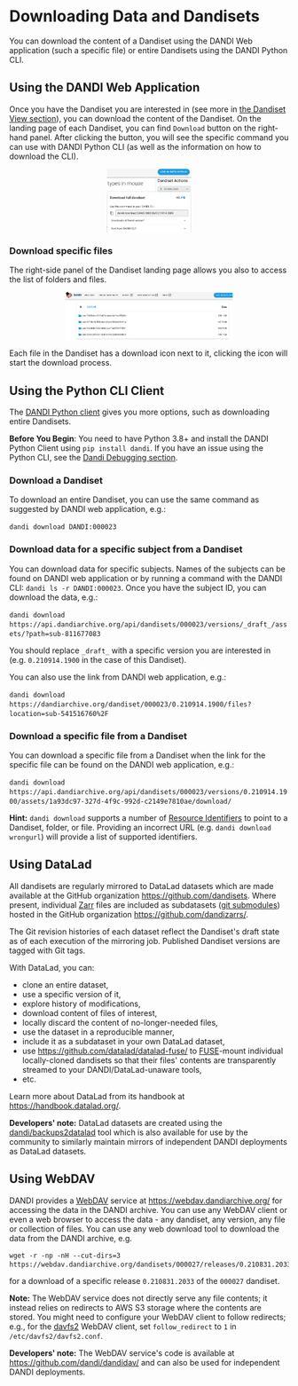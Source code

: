 # Downloading Data and Dandisets

You can download the content of a Dandiset using the DANDI Web application (such a specific file) or entire
Dandisets using the DANDI Python CLI.

## Using the DANDI Web Application

Once you have the Dandiset you are interested in (see more in [the Dandiset View section](./11_view.md)), you can download the content of the Dandiset.
On the landing page of each Dandiset, you can find `Download` button on the right-hand panel. After clicking the
button, you will see the specific command you can use with DANDI Python CLI (as well as the information on how to download the CLI).

<img
src="../img/web_dandiset_rsp_download.png"
alt="web_dandiset_rsp_download"
style="width: 30%; height: auto; display: block; margin-left: auto;  margin-right: auto;"/>


### Download specific files

The right-side panel of the Dandiset landing page allows you also to access the list of folders and files.

<img
src="../img/web_dandiset_files.png"
alt="web_dandiset_files"
style="width: 60%; height: auto; display: block; margin-left: auto;  margin-right: auto;"/>


Each file in the Dandiset has a download icon next to it, clicking the icon will start the download process.



## Using the Python CLI Client

The [DANDI Python client](https://pypi.org/project/dandi/) gives you more options, such as downloading entire
Dandisets.

**Before You Begin**: You need to have Python 3.8+ and install the DANDI Python Client using `pip install dandi`.
If you have an issue using the Python CLI, see the [Dandi Debugging section](./15_debugging.md).

### Download a Dandiset
To download an entire Dandiset, you can use the same command as suggested by DANDI web application, e.g.:

`dandi download DANDI:000023`

### Download data for a specific subject from a Dandiset
You can download data for specific subjects.
Names of the subjects can be found on DANDI web application or by running a command with the DANDI CLI: `dandi ls -r
DANDI:000023`.
Once you have the subject ID, you can download the data, e.g.:

`dandi download https://api.dandiarchive.org/api/dandisets/000023/versions/_draft_/assets/?path=sub-811677083`

You should replace `_draft_` with a specific version you are interested in (e.g. `0.210914.1900` in the case of this Dandiset).

You can also use the link from DANDI web application, e.g.:

`dandi download https://dandiarchive.org/dandiset/000023/0.210914.1900/files?location=sub-541516760%2F`


### Download a specific file from a Dandiset
You can download a specific file from a Dandiset when the link for the specific file can be found on the DANDI web
application, e.g.:

`dandi download https://api.dandiarchive.org/api/dandisets/000023/versions/0.210914.1900/assets/1a93dc97-327d-4f9c-992d-c2149e7810ae/download/`


**Hint:** `dandi download` supports a number of [Resource Identifiers](https://dandi.readthedocs.io/en/latest/ref/urls.html#resource-ids) to point to a Dandiset, folder, or file.  Providing
an incorrect URL (e.g. `dandi download wrongurl`) will provide a list of supported identifiers.

## Using DataLad

All dandisets are regularly mirrored to DataLad datasets which are made available at the GitHub organization https://github.com/dandisets.
Where present, individual [Zarr](https://zarr.dev/) files are included as subdatasets ([git submodules](https://git-scm.com/book/en/v2/Git-Tools-Submodules)) hosted in the GitHub organization <https://github.com/dandizarrs/>.

The Git revision histories of each dataset reflect the Dandiset's draft state as of each execution of the mirroring job.
Published Dandiset versions are tagged with Git tags.

With DataLad, you can:
- clone an entire dataset,
- use a specific version of it,
- explore history of modifications,
- download content of files of interest,
- locally discard the content of no-longer-needed files,
- use the dataset in a reproducible manner,
- include it as a subdataset in your own DataLad dataset,
- use https://github.com/datalad/datalad-fuse/ to [FUSE](https://en.wikipedia.org/wiki/Filesystem_in_Userspace)-mount individual locally-cloned dandisets so that their files' contents are transparently streamed to your DANDI/DataLad-unaware tools,
- etc.

Learn more about DataLad from its handbook at <https://handbook.datalad.org/>.

**Developers' note:** DataLad datasets are created using the [dandi/backups2datalad](https://github.com/dandi/backups2datalad/) tool which is also available for use by the community to similarly maintain mirrors of independent DANDI deployments as DataLad datasets.

## Using WebDAV

DANDI provides a [WebDAV](https://en.wikipedia.org/wiki/WebDAV) service at https://webdav.dandiarchive.org/ for accessing the data in the DANDI archive.
You can use any WebDAV client or even a web browser to access the data - any dandiset, any version, any file or collection of files.
You can use any web download tool to download the data from the DANDI archive, e.g.

````commandline
wget -r -np -nH --cut-dirs=3 https://webdav.dandiarchive.org/dandisets/000027/releases/0.210831.2033/
````

for a download of a specific release `0.210831.2033` of the `000027` dandiset.

**Note:** The WebDAV service does not directly serve any file contents; it instead relies on redirects to AWS S3 storage where the contents are stored.
You might need to configure your WebDAV client to follow redirects; e.g., for the [davfs2](https://savannah.nongnu.org/projects/davfs2) WebDAV client, set `follow_redirect` to `1` in `/etc/davfs2/davfs2.conf`.

**Developers' note:** The WebDAV service's code is available at https://github.com/dandi/dandidav/ and can also be used for independent DANDI deployments.
